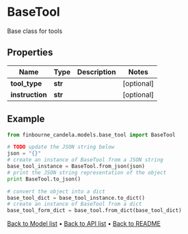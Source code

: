 # BaseTool

Base class for tools

## Properties
Name | Type | Description | Notes
------------ | ------------- | ------------- | -------------
**tool_type** | **str** |  | [optional] 
**instruction** | **str** |  | [optional] 

## Example

```python
from finbourne_candela.models.base_tool import BaseTool

# TODO update the JSON string below
json = "{}"
# create an instance of BaseTool from a JSON string
base_tool_instance = BaseTool.from_json(json)
# print the JSON string representation of the object
print BaseTool.to_json()

# convert the object into a dict
base_tool_dict = base_tool_instance.to_dict()
# create an instance of BaseTool from a dict
base_tool_form_dict = base_tool.from_dict(base_tool_dict)
```
[Back to Model list](../README.md#documentation-for-models) &#8226; [Back to API list](../README.md#documentation-for-api-endpoints) &#8226; [Back to README](../README.md)


